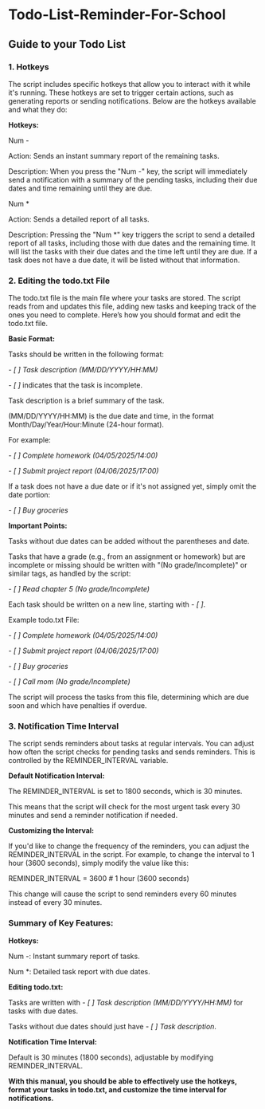# Todo-List-Reminder-For-School
## Guide to your Todo List


### 1. Hotkeys


The script includes specific hotkeys that allow you to interact with it while it's running. These hotkeys are set to trigger certain actions, such as generating reports or sending notifications. Below are the hotkeys available and what they do:

**Hotkeys:**

Num -

Action: Sends an instant summary report of the remaining tasks.

Description: When you press the "Num -" key, the script will immediately send a notification with a summary of the pending tasks, including their due dates and time remaining until they are due.

Num *

Action: Sends a detailed report of all tasks.

Description: Pressing the "Num *" key triggers the script to send a detailed report of all tasks, including those with due dates and the remaining time. It will list the tasks with their due dates and the time left until they are due. If a task does not have a due date, it will be listed without that information.


### 2. Editing the todo.txt File


The todo.txt file is the main file where your tasks are stored. The script reads from and updates this file, adding new tasks and keeping track of the ones you need to complete. Here’s how you should format and edit the todo.txt file.

**Basic Format:**

Tasks should be written in the following format:

*- [ ] Task description (MM/DD/YYYY/HH:MM)*

*- [ ]* indicates that the task is incomplete.

Task description is a brief summary of the task.

(MM/DD/YYYY/HH:MM) is the due date and time, in the format Month/Day/Year/Hour:Minute (24-hour format).

For example:

*- [ ] Complete homework (04/05/2025/14:00)*

*- [ ] Submit project report (04/06/2025/17:00)*

If a task does not have a due date or if it's not assigned yet, simply omit the date portion:

*- [ ] Buy groceries*

**Important Points:**

Tasks without due dates can be added without the parentheses and date.

Tasks that have a grade (e.g., from an assignment or homework) but are incomplete or missing should be written with "(No grade/Incomplete)" or similar tags, as handled by the script:

*- [ ] Read chapter 5 (No grade/Incomplete)*

Each task should be written on a new line, starting with *- [ ]*.

Example todo.txt File:

*- [ ] Complete homework (04/05/2025/14:00)*

*- [ ] Submit project report (04/06/2025/17:00)*

*- [ ] Buy groceries*

*- [ ] Call mom (No grade/Incomplete)*

The script will process the tasks from this file, determining which are due soon and which have penalties if overdue.

### 3. Notification Time Interval


The script sends reminders about tasks at regular intervals. You can adjust how often the script checks for pending tasks and sends reminders. This is controlled by the REMINDER_INTERVAL variable.

**Default Notification Interval:**

The REMINDER_INTERVAL is set to 1800 seconds, which is 30 minutes.

This means that the script will check for the most urgent task every 30 minutes and send a reminder notification if needed.

**Customizing the Interval:**

If you'd like to change the frequency of the reminders, you can adjust the REMINDER_INTERVAL in the script. For example, to change the interval to 1 hour (3600 seconds), simply modify the value like this:

REMINDER_INTERVAL = 3600  # 1 hour (3600 seconds)

This change will cause the script to send reminders every 60 minutes instead of every 30 minutes.

### Summary of Key Features:


**Hotkeys:**

Num -: Instant summary report of tasks.

Num *: Detailed task report with due dates.

**Editing todo.txt:**

Tasks are written with *- [ ] Task description (MM/DD/YYYY/HH:MM)* for tasks with due dates.

Tasks without due dates should just have *- [ ] Task description*.

**Notification Time Interval:**

Default is 30 minutes (1800 seconds), adjustable by modifying REMINDER_INTERVAL.


**With this manual, you should be able to effectively use the hotkeys, format your tasks in todo.txt, and customize the time interval for notifications.**








